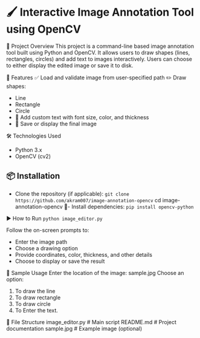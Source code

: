 # 🖌️ Interactive Image Annotation Tool using OpenCV
📌 Project Overview
This project is a command-line based image annotation tool built using Python and OpenCV. It allows users to draw shapes (lines, rectangles, circles) and add text to images interactively. Users can choose to either display the edited image or save it to disk.

🚀 Features
✅ Load and validate image from user-specified path
✏️ Draw shapes:
- Line
- Rectangle
- Circle
- 📝 Add custom text with font size, color, and thickness
- 💾 Save or display the final image

🛠️ Technologies Used
- Python 3.x
- OpenCV (cv2)

## 📦 Installation
- Clone the repository (if applicable):
```git clone https://github.com/akram007/image-annotation-opencv```
cd image-annotation-opencv
🔧- Install dependencies:
```pip install opencv-python```



▶️ How to Run
```python image_editor.py```


Follow the on-screen prompts to:
- Enter the image path
- Choose a drawing option
- Provide coordinates, color, thickness, and other details
- Choose to display or save the result

📸 Sample Usage
Enter the location of the image: sample.jpg
Choose an option:
1. To draw the line
2. To draw rectangle
3. To draw circle
4. To Enter the text.



📁 File Structure
image_editor.py         # Main script
README.md               # Project documentation
sample.jpg              # Example image (optional)

